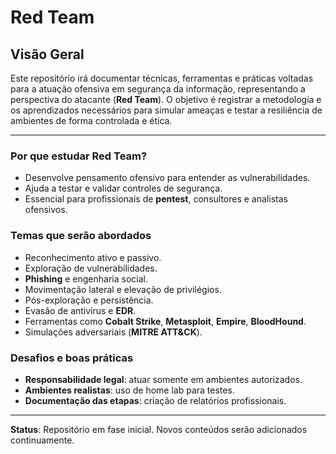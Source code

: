 # Red Team

## Visão Geral
Este repositório irá documentar técnicas, ferramentas e práticas voltadas para a atuação ofensiva em segurança da informação, representando a perspectiva do atacante (**Red Team**). O objetivo é registrar a metodologia e os aprendizados necessários para simular ameaças e testar a resiliência de ambientes de forma controlada e ética.

---

### Por que estudar Red Team?
* Desenvolve pensamento ofensivo para entender as vulnerabilidades.
* Ajuda a testar e validar controles de segurança.
* Essencial para profissionais de **pentest**, consultores e analistas ofensivos.

### Temas que serão abordados
* Reconhecimento ativo e passivo.
* Exploração de vulnerabilidades.
* **Phishing** e engenharia social.
* Movimentação lateral e elevação de privilégios.
* Pós-exploração e persistência.
* Evasão de antivírus e **EDR**.
* Ferramentas como **Cobalt Strike**, **Metasploit**, **Empire**, **BloodHound**.
* Simulações adversariais (**MITRE ATT&CK**).

### Desafios e boas práticas
* **Responsabilidade legal**: atuar somente em ambientes autorizados.
* **Ambientes realistas**: uso de home lab para testes.
* **Documentação das etapas**: criação de relatórios profissionais.

---

**Status**: Repositório em fase inicial. Novos conteúdos serão adicionados continuamente.

